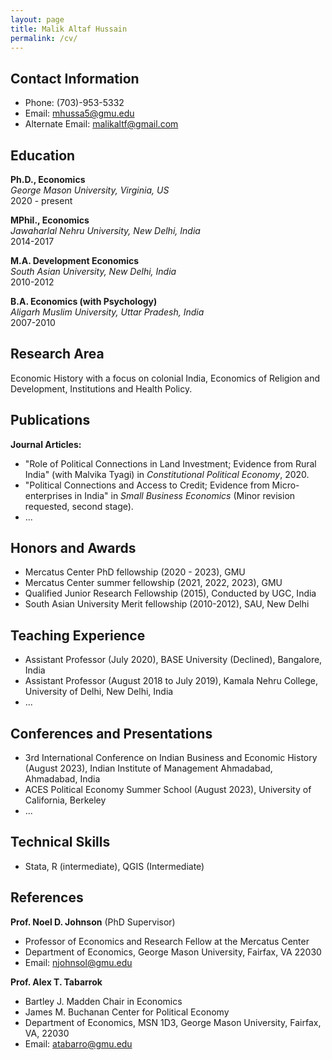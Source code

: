 ```yaml
---
layout: page
title: Malik Altaf Hussain
permalink: /cv/
---
```


## Contact Information
- Phone: (703)-953-5332
- Email: [mhussa5@gmu.edu](mailto:mhussa5@gmu.edu)
- Alternate Email: [malikaltf@gmail.com](mailto:malikaltf@gmail.com)

## Education
**Ph.D., Economics**  
*George Mason University, Virginia, US*  
2020 - present

**MPhil., Economics**  
*Jawaharlal Nehru University, New Delhi, India*  
2014-2017

**M.A. Development Economics**  
*South Asian University, New Delhi, India*  
2010-2012

**B.A. Economics (with Psychology)**  
*Aligarh Muslim University, Uttar Pradesh, India*  
2007-2010

## Research Area
Economic History with a focus on colonial India, Economics of Religion and Development, Institutions and Health Policy.

## Publications
**Journal Articles:**
- "Role of Political Connections in Land Investment; Evidence from Rural India" (with Malvika Tyagi) in *Constitutional Political Economy*, 2020.
- "Political Connections and Access to Credit; Evidence from Micro-enterprises in India" in *Small Business Economics* (Minor revision requested, second stage).
- ...

## Honors and Awards
- Mercatus Center PhD fellowship (2020 - 2023), GMU
- Mercatus Center summer fellowship (2021, 2022, 2023), GMU
- Qualified Junior Research Fellowship (2015), Conducted by UGC, India
- South Asian University Merit fellowship (2010-2012), SAU, New Delhi

## Teaching Experience
- Assistant Professor (July 2020), BASE University (Declined), Bangalore, India
- Assistant Professor (August 2018 to July 2019), Kamala Nehru College, University of Delhi, New Delhi, India
- ...

## Conferences and Presentations
- 3rd International Conference on Indian Business and Economic History (August 2023), Indian Institute of Management Ahmadabad, Ahmadabad, India
- ACES Political Economy Summer School (August 2023), University of California, Berkeley
- ...

## Technical Skills
- Stata, R (intermediate), QGIS (Intermediate)

## References
**Prof. Noel D. Johnson** (PhD Supervisor)  
- Professor of Economics and Research Fellow at the Mercatus Center  
- Department of Economics, George Mason University, Fairfax, VA 22030  
- Email: [njohnsol@gmu.edu](mailto:njohnsol@gmu.edu)

**Prof. Alex T. Tabarrok**  
- Bartley J. Madden Chair in Economics  
- James M. Buchanan Center for Political Economy  
- Department of Economics, MSN 1D3, George Mason University, Fairfax, VA, 22030  
- Email: [atabarro@gmu.edu](mailto:atabarro@gmu.edu@gmu)
